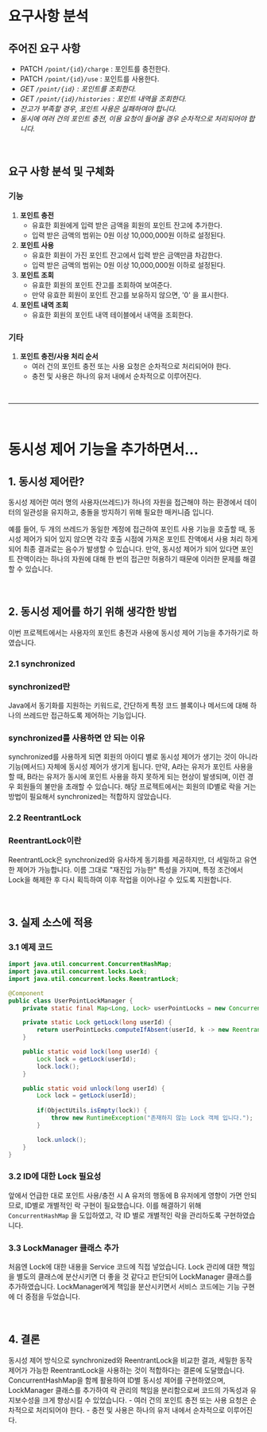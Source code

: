 # 요구사항 분석
## 주어진 요구 사항

- PATCH  `/point/{id}/charge` : 포인트를 충전한다.
- PATCH `/point/{id}/use` : 포인트를 사용한다.
- *GET `/point/{id}` : 포인트를 조회한다.*
- *GET `/point/{id}/histories` : 포인트 내역을 조회한다.*
- *잔고가 부족할 경우, 포인트 사용은 실패하여야 합니다.*
- *동시에 여러 건의 포인트 충전, 이용 요청이 들어올 경우 순차적으로 처리되어야 합니다.*

<br>

## 요구 사항 분석 및 구체화

### 기능

1. **포인트 충전**
    - 유효한 회원에게 입력 받은 금액을 회원의 포인트 잔고에 추가한다.
    - 입력 받은 금액의 범위는 0원 이상 10,000,000원 이하로 설정된다.
2. **포인트 사용**
    - 유효한 회원이 가진 포인트 잔고에서 입력 받은 금액만큼 차감한다.
    - 입력 받은 금액의 범위는 0원 이상 10,000,000원 이하로 설정된다.
3. **포인트 조회**
    - 유효한 회원의 포인트 잔고를 조회하여 보여준다.
    - 만약 유효한 회원이 포인트 잔고를 보유하지 않으면, '0' 을 표시한다.
4. **포인트 내역 조회**
    - 유효한 회원의 포인트 내역 테이블에서 내역을 조회한다.

### 기타

1. **포인트 충전/사용 처리 순서**
    - 여러 건의 포인트 충전 또는 사용 요청은 순차적으로 처리되어야 한다.
    - 충전 및 사용은 하나의 유저 내에서 순차적으로 이루어진다.
  

<br>
<hr>
<br>

# 동시성 제어 기능을 추가하면서…
## 1. 동시성 제어란?

  동시성 제어란 여러 명의 사용자(쓰레드)가 하나의 자원을 접근해야 하는 환경에서 데이터의 일관성을 유지하고, 충돌을 방지하기 위해 필요한 매커니즘 입니다.  

  예를 들어, 두 개의 쓰레드가 동일한 계정에 접근하여 포인트 사용 기능을 호출할 때, 동시성 제어가 되어 있지 않으면 각각 호출 시점에 가져온 포인트 잔액에서 사용 처리 하게 되어 최종 결과로는 음수가 발생할 수 있습니다. 만약, 동시성 제어가 되어 있다면 포인트 잔액이라는 하나의 자원에 대해 한 번의 접근만 허용하기 때문에 이러한 문제를 해결할 수 있습니다.

<br>

## 2. 동시성 제어를 하기 위해 생각한 방법

  이번 프로젝트에서는 사용자의 포인트 충전과 사용에 동시성 제어 기능을 추가하기로 하였습니다.

### 2.1 synchronized

### **synchronized란**

  Java에서 동기화를 지원하는 키워드로, 간단하게 특정 코드 블록이나 메서드에 대해 하나의 쓰레드만 접근하도록 제어하는 기능입니다.

### **synchronized를 사용하면 안 되는 이유**

  synchronized를 사용하게 되면 회원의 아이디 별로 동시성 제어가 생기는 것이 아니라 기능(메서드) 자체에 동시성 제어가 생기게 됩니다. 만약, A라는 유저가 포인트 사용을 할 때, B라는 유저가 동시에 포인트 사용을 하지 못하게 되는 현상이 발생되며, 이런 경우 회원들의 불만을 초래할 수 있습니다. 해당 프로젝트에서는 회원의 ID별로 락을 거는 방법이 필요해서 synchronized는 적합하지 않았습니다.

### 2.2 ReentrantLock

### **ReentrantLock이란**

  ReentrantLock은 synchronized와 유사하게 동기화를 제공하지만, 더 세밀하고 유연한 제어가 가능합니다. 이름 그대로 "재진입 가능한" 특성을 가지며, 특정 조건에서 Lock을 해제한 후 다시 획득하여 이후 작업을 이어나갈 수 있도록 지원합니다.

<br>

## 3. 실제 소스에 적용

### 3.1 예제 코드

```java
import java.util.concurrent.ConcurrentHashMap;
import java.util.concurrent.locks.Lock;
import java.util.concurrent.locks.ReentrantLock;

@Component
public class UserPointLockManager {
    private static final Map<Long, Lock> userPointLocks = new ConcurrentHashMap<>();

    private static Lock getLock(long userId) {
        return userPointLocks.computeIfAbsent(userId, k -> new ReentrantLock(true));
    }

    public static void lock(long userId) {
        Lock lock = getLock(userId);
        lock.lock();
    }

    public static void unlock(long userId) {
        Lock lock = getLock(userId);
        
        if(ObjectUtils.isEmpty(lock)) {
            throw new RuntimeException("존재하지 않는 Lock 객체 입니다.");
        }

        lock.unlock();
    }
}
```

### 3.2 ID에 대한 Lock 필요성

  앞에서 언급한 대로 포인트 사용/충전 시 A 유저의 행동에 B 유저에게 영향이 가면 안되므로, ID별로 개별적인 락 구현이 필요했습니다. 이를 해결하기 위해 `ConcurrentHashMap` 을 도입하였고, 각 ID 별로 개별적인 락을 관리하도록 구현하였습니다.

### 3.3 LockManager 클래스 추가

  처음엔 Lock에 대한 내용을 Service 코드에 직접 넣었습니다. Lock 관리에 대한 책임을 별도의 클래스에 분산시키면 더 좋을 것 같다고 판단되어 LockManager 클래스를 추가하였습니다. LockManager에게 책임을 분산시키면서 서비스 코드에는 기능 구현에 더 중점을 두었습니다.

<br>

## 4. 결론

  동시성 제어 방식으로 synchronized와 ReentrantLock을 비교한 결과, 세밀한 동작 제어가 가능한 ReentrantLock을 사용하는 것이 적합하다는 결론에 도달했습니다. ConcurrentHashMap을 함께 활용하여 ID별 동시성 제어를 구현하였으며, LockManager 클래스를 추가하여 락 관리의 책임을 분리함으로써 코드의 가독성과 유지보수성을 크게 향상시킬 수 있었습니다.
    - 여러 건의 포인트 충전 또는 사용 요청은 순차적으로 처리되어야 한다.
    - 충전 및 사용은 하나의 유저 내에서 순차적으로 이루어진다.
